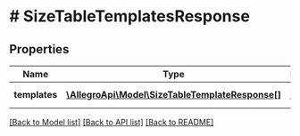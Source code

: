 # # SizeTableTemplatesResponse

## Properties

Name | Type | Description | Notes
------------ | ------------- | ------------- | -------------
**templates** | [**\AllegroApi\Model\SizeTableTemplateResponse[]**](SizeTableTemplateResponse.md) | size tables templates |

[[Back to Model list]](../../README.md#models) [[Back to API list]](../../README.md#endpoints) [[Back to README]](../../README.md)
